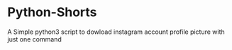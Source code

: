 # Python-Shorts
A Simple python3 script to dowload instagram account profile picture with just one command
